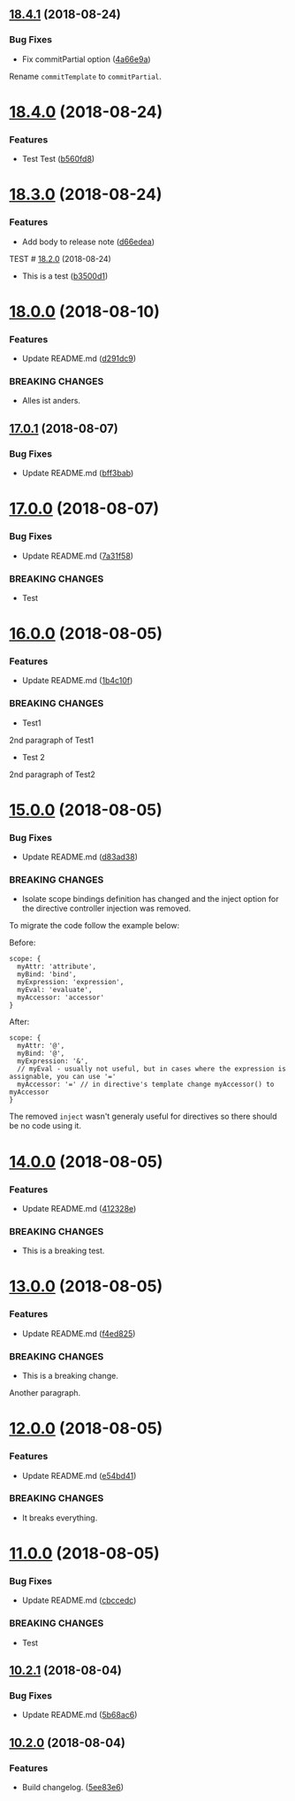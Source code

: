 ## [18.4.1](https://github.com/scherermichael/semvertest/compare/v18.4.0...v18.4.1) (2018-08-24)


### Bug Fixes

* Fix commitPartial option ([4a66e9a](https://github.com/scherermichael/semvertest/commit/4a66e9a))

Rename `commitTemplate` to `commitPartial`.

# [18.4.0](https://github.com/scherermichael/semvertest/compare/v18.3.0...v18.4.0) (2018-08-24)


### Features

* Test Test ([b560fd8](https://github.com/scherermichael/semvertest/commit/b560fd8))

# [18.3.0](https://github.com/scherermichael/semvertest/compare/v18.2.0...v18.3.0) (2018-08-24)


### Features

* Add body to release note ([d66edea](https://github.com/scherermichael/semvertest/commit/d66edea))

TEST # [18.2.0](https://github.com/scherermichael/semvertest/compare/v18.1.0...v18.2.0) (2018-08-24)


* This is a test ([b3500d1](https://github.com/scherermichael/semvertest/commit/b3500d1))

# [18.0.0](https://github.com/scherermichael/semvertest/compare/v17.0.1...v18.0.0) (2018-08-10)


### Features

* Update README.md ([d291dc9](https://github.com/scherermichael/semvertest/commit/d291dc9))


### BREAKING CHANGES

* Alles ist anders.

## [17.0.1](https://github.com/scherermichael/semvertest/compare/v17.0.0...v17.0.1) (2018-08-07)


### Bug Fixes

* Update README.md ([bff3bab](https://github.com/scherermichael/semvertest/commit/bff3bab))

# [17.0.0](https://github.com/scherermichael/semvertest/compare/v16.0.0...v17.0.0) (2018-08-07)


### Bug Fixes

* Update README.md ([7a31f58](https://github.com/scherermichael/semvertest/commit/7a31f58))


### BREAKING CHANGES

* Test

# [16.0.0](https://github.com/scherermichael/semvertest/compare/v15.0.0...v16.0.0) (2018-08-05)


### Features

* Update README.md ([1b4c10f](https://github.com/scherermichael/semvertest/commit/1b4c10f))


### BREAKING CHANGES

* Test1

2nd paragraph of Test1
* Test 2

2nd paragraph of Test2

# [15.0.0](https://github.com/scherermichael/semvertest/compare/v14.0.0...v15.0.0) (2018-08-05)


### Bug Fixes

* Update README.md ([d83ad38](https://github.com/scherermichael/semvertest/commit/d83ad38))


### BREAKING CHANGES

* Isolate scope bindings definition has changed and
the inject option for the directive controller injection was removed.

To migrate the code follow the example below:

Before:

```
scope: {
  myAttr: 'attribute',
  myBind: 'bind',
  myExpression: 'expression',
  myEval: 'evaluate',
  myAccessor: 'accessor'
}
```

After:

```
scope: {
  myAttr: '@',
  myBind: '@',
  myExpression: '&',
  // myEval - usually not useful, but in cases where the expression is assignable, you can use '='
  myAccessor: '=' // in directive's template change myAccessor() to myAccessor
}
```

The removed `inject` wasn't generaly useful for directives so there should be no code using it.

# [14.0.0](https://github.com/scherermichael/semvertest/compare/v13.0.0...v14.0.0) (2018-08-05)


### Features

* Update README.md ([412328e](https://github.com/scherermichael/semvertest/commit/412328e))


### BREAKING CHANGES

* This is a breaking test.

# [13.0.0](https://github.com/scherermichael/semvertest/compare/v12.0.0...v13.0.0) (2018-08-05)


### Features

* Update README.md ([f4ed825](https://github.com/scherermichael/semvertest/commit/f4ed825))


### BREAKING CHANGES

* This is a breaking change.

Another paragraph.

# [12.0.0](https://github.com/scherermichael/semvertest/compare/v11.0.0...v12.0.0) (2018-08-05)


### Features

* Update README.md ([e54bd41](https://github.com/scherermichael/semvertest/commit/e54bd41))


### BREAKING CHANGES

* It breaks everything.

# [11.0.0](https://github.com/scherermichael/semvertest/compare/v10.2.1...v11.0.0) (2018-08-05)


### Bug Fixes

* Update README.md ([cbccedc](https://github.com/scherermichael/semvertest/commit/cbccedc))


### BREAKING CHANGES

* Test

## [10.2.1](https://github.com/scherermichael/semvertest/compare/v10.2.0...v10.2.1) (2018-08-04)


### Bug Fixes

* Update README.md ([5b68ac6](https://github.com/scherermichael/semvertest/commit/5b68ac6))

## [10.2.0](https://github.com/scherermichael/semvertest/compare/v10.1.1...v10.2.0) (2018-08-04)


### Features

* Build changelog. ([5ee83e6](https://github.com/scherermichael/semvertest/commit/5ee83e6))
